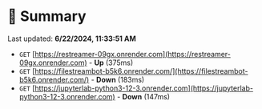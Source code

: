 # 📖 Summary
Last updated: **6/22/2024, 11:33:51 AM**

- `GET` [https://restreamer-09gx.onrender.com](https://restreamer-09gx.onrender.com) - **Up** (375ms)
- `GET` [https://filestreambot-b5k6.onrender.com/](https://filestreambot-b5k6.onrender.com/) - **Down** (183ms)
- `GET` [https://jupyterlab-python3-12-3.onrender.com](https://jupyterlab-python3-12-3.onrender.com) - **Down** (147ms)
